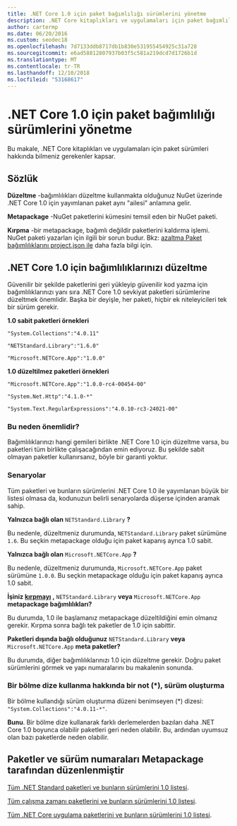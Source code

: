 ```yaml
---
title: .NET Core 1.0 için paket bağımlılığı sürümlerini yönetme
description: .NET Core kitaplıkları ve uygulamaları için paket bağımlılık sürüm yönetimi hakkında bilgi edinin.
author: cartermp
ms.date: 06/20/2016
ms.custom: seodec18
ms.openlocfilehash: 7d7133ddb8717db1b830e531955454925c31a728
ms.sourcegitcommit: e6ad58812807937b03f5c581a219dcd7d1726b1d
ms.translationtype: MT
ms.contentlocale: tr-TR
ms.lasthandoff: 12/10/2018
ms.locfileid: "53168617"
---
```

# <a name="how-to-manage-package-dependency-versions-for-net-core-10"></a>.NET Core 1.0 için paket bağımlılığı sürümlerini yönetme

Bu makale, .NET Core kitaplıkları ve uygulamaları için paket sürümleri hakkında bilmeniz gerekenler kapsar.

## <a name="glossary"></a>Sözlük

**Düzeltme** -bağımlılıkları düzeltme kullanmakta olduğunuz NuGet üzerinde .NET Core 1.0 için yayımlanan paket aynı "ailesi" anlamına gelir.

**Metapackage** -NuGet paketlerini kümesini temsil eden bir NuGet paketi.

**Kırpma** -bir metapackage, bağımlı değildir paketlerini kaldırma işlemi.  NuGet paketi yazarları için ilgili bir sorun budur.  Bkz: [azaltma Paket bağımlılıklarını project.json ile](../deploying/reducing-dependencies.md) daha fazla bilgi için. 

## <a name="fix-your-dependencies-to-net-core-10"></a>.NET Core 1.0 için bağımlılıklarınızı düzeltme

Güvenilir bir şekilde paketlerini geri yükleyip güvenilir kod yazma için bağımlılıklarınızı yanı sıra .NET Core 1.0 sevkiyat paketleri sürümlerine düzeltmek önemlidir.  Başka bir deyişle, her paketi, hiçbir ek niteleyicileri tek bir sürüm gerekir.

**1.0 sabit paketleri örnekleri**

`"System.Collections":"4.0.11"`

`"NETStandard.Library":"1.6.0"`

`"Microsoft.NETCore.App":"1.0.0"`

**1.0 düzeltilmez paketleri örnekleri**

`"Microsoft.NETCore.App":"1.0.0-rc4-00454-00"`

`"System.Net.Http":"4.1.0-*"`

`"System.Text.RegularExpressions":"4.0.10-rc3-24021-00"`

### <a name="why-does-this-matter"></a>Bu neden önemlidir?

Bağımlılıklarınızı hangi gemileri birlikte .NET Core 1.0 için düzeltme varsa, bu paketleri tüm birlikte çalışacağından emin ediyoruz. Bu şekilde sabit olmayan paketler kullanırsanız, böyle bir garanti yoktur.

### <a name="scenarios"></a>Senaryolar

Tüm paketleri ve bunların sürümlerini .NET Core 1.0 ile yayımlanan büyük bir listesi olmasa da, kodunuzun belirli senaryolarda düşerse içinden aramak sahip.

**Yalnızca bağlı olan** `NETStandard.Library` **?**

Bu nedenle, düzeltmeniz durumunda, `NETStandard.Library` paket sürümüne `1.6`.  Bu seçkin metapackage olduğu için paket kapanış ayrıca 1.0 sabit.

**Yalnızca bağlı olan** `Microsoft.NETCore.App` **?**

Bu nedenle, düzeltmeniz durumunda, `Microsoft.NETCore.App` paket sürümüne `1.0.0`.  Bu seçkin metapackage olduğu için paket kapanış ayrıca 1.0 sabit.

**İşiniz [kırpmayı](../deploying/reducing-dependencies.md) ,** `NETStandard.Library` **veya** `Microsoft.NETCore.App` **metapackage bağımlılıkları?**

Bu durumda, 1.0 ile başlamanız metapackage düzeltildiğini emin olmanız gerekir.  Kırpma sonra bağlı tek paketler de 1.0 için sabittir.

**Paketleri dışında bağlı olduğunuz** `NETStandard.Library` **veya** `Microsoft.NETCore.App` **meta paketler?**

Bu durumda, diğer bağımlılıklarınızı 1.0 için düzeltme gerekir.  Doğru paket sürümlerini görmek ve yapı numaralarını bu makalenin sonunda.

### <a name="a-note-on-using-a-splat-string--when-versioning"></a>Bir bölme dize kullanma hakkında bir not (\*), sürüm oluşturma

Bir bölme kullandığı sürüm oluşturma düzeni benimseyen (\*) dizesi: `"System.Collections":"4.0.11-*"`.

**Bunu**.  Bir bölme dize kullanarak farklı derlemelerden bazıları daha .NET Core 1.0 boyunca olabilir paketleri geri neden olabilir.  Bu, ardından uyumsuz olan bazı paketlerde neden olabilir.

## <a name="packages-and-version-numbers-organized-by-metapackage"></a>Paketler ve sürüm numaraları Metapackage tarafından düzenlenmiştir

[Tüm .NET Standard paketleri ve bunların sürümlerini 1.0 listesi](https://github.com/dotnet/versions/blob/master/build-info/dotnet/corefx/release/1.0.0/Latest_Packages.txt).

[Tüm çalışma zamanı paketlerini ve bunların sürümlerini 1.0 listesi](https://github.com/dotnet/versions/blob/master/build-info/dotnet/coreclr/release/1.0.0/LKG_Packages.txt).

[Tüm .NET Core uygulama paketlerini ve bunların sürümlerini 1.0 listesi](https://github.com/dotnet/versions/blob/master/build-info/dotnet/core-setup/release/1.0.0/Latest_Packages.txt).
